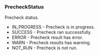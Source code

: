 ### PrecheckStatus
Precheck status.

- IN_PROGRESS - Precheck is in progress.
- SUCCESS - Precheck ran successfully.
- ERROR - Precheck result has error.
- WARN - Precheck results has warning.
- NOT_RUN - Precheck is not run.
